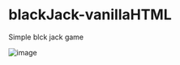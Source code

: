 # blackJack-vanillaHTML

Simple blck jack game

![image](https://user-images.githubusercontent.com/54620463/189500560-2c33832b-b7b9-453e-bba8-d0fcc3504c3a.png)
